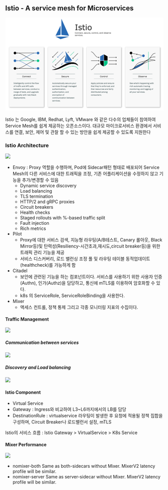 ## Istio - A service mesh for Microservices
![](img/istio-wahtis.png)

Istio 는 Google, IBM, Redhat, Lyft, VMware 와 같은 다수의 업체들이 참여하여 Service Mesh를 쉽게 제공하는 오픈소스이다. 대규모 마이크로서비스 환경에서 서비스를 연결, 보안, 제어 및 관찰 할 수 있는 방안을 쉽게 제공할 수 있도록 지원한다

### Istio Architecture
![](https://istio.io/docs/concepts/what-is-istio/arch.svg)

- Envoy : Proxy 역할을 수행하며, Pod에 Sidecar패턴 형태로 배포되어 Service Mesh의 다른 서비스에 대한 트래픽을 조정, 기존 어플리케이션을 수정하지 않고 기능을 추가/변경할 수 있음
  - Dynamic service discovery
  - Load balancing
  - TLS termination
  - HTTP/2 and gRPC proxies
  - Circuit breakers
  - Health checks
  - Staged rollouts with %-based traffic split
  - Fault injection
  - Rich metrics
- Pilot
  - Proxy에 대한 서비스 검색, 지능형 라우팅(A/B테스트, Canary 롤아웃, Black Mirror등)및 탄력성(Resiliency-시간초과,재시도,circuit breaker등)을 위한 트래픽 관리 기능을 제공
  - 서비스 디스커버리, 로드 밸런싱 조정 풀 및 라우팅 테이블 동적업데이트(healthcheck)를 가능하게 함
- Citadel
  - 보안에 관련된 기능을 하는 컴포넌트이다. 서비스를 사용하기 위한 사용자 인증(Authn), 인가(Authz)을 담당하고, 통신에 mTLS를 이용하여 암호화할 수 있다.
  - k8s 의 ServiceRole, ServiceRoleBinding을 사용한다.
- Mixer
  - 액세스 컨트롤, 정책 통제 그리고 각종 모니터링 지표의 수집이다.

#### Traffic Management
![](https://istio.io/docs/concepts/traffic-management/TrafficManagementOverview.svg)

##### Communication between services
![](https://istio.io/docs/concepts/traffic-management/ServiceModel_Versions.svg)

##### Discovery and Load balancing
![](https://istio.io/docs/concepts/traffic-management/LoadBalancing.svg)

<!-- ##### Handling failures
- Timeouts
- Bounded retiries with timeout budgets and bariable jitter between retries
- Limits on number of concurrent connections and request to upstream servics
- Active(periodic) health checks on each member of the load balancing ppol
- Fine-grained circuit breakers(passvie health checks) - applied per instance in the load balancing pool -->

#### Istio Component
- Virtual Service
- Gateway : Ingress와 비교하여 L3~L6까지에서의 LB를 담당
- DestinationRule : virtualservice 라우팅이 발생한 후 요청에 적용될 정책 집합을 구성하며, Circuit Breaker나 로드밸런서 설정, mTLS

Istio의 서비스 흐름 :
Istio Gateway > VirtualService > K8s Service

#### Mixer Performance
![](https://istio.io/docs/concepts/performance-and-scalability/latency.svg?sanitize=true)

- nomixer-both Same as both-sidecars without Mixer. MixerV2 latency profile will be similar.
- nomixer-server Same as server-sidecar without Mixer. MixerV2 latency profile will be similar.


